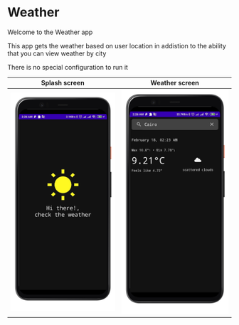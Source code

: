 # Weather

Welcome to the Weather app

This app gets the weather based on user location in addistion to the ability that you can view weather by city

There is no special configuration to run it


|    Splash screen    |  Weather screen  |
:-------------------------:|:-------------------------:
![](/images/Screenshot_2021-02-18-02-26-27-885_com.github.mohamedwael.weather_google-pixel4-clearlywhite-portrait.png) |  ![](/images/Screenshot_2021-02-18-02-26-17-370_com.github.mohamedwael.weather_google-pixel4-clearlywhite-portrait.png)

